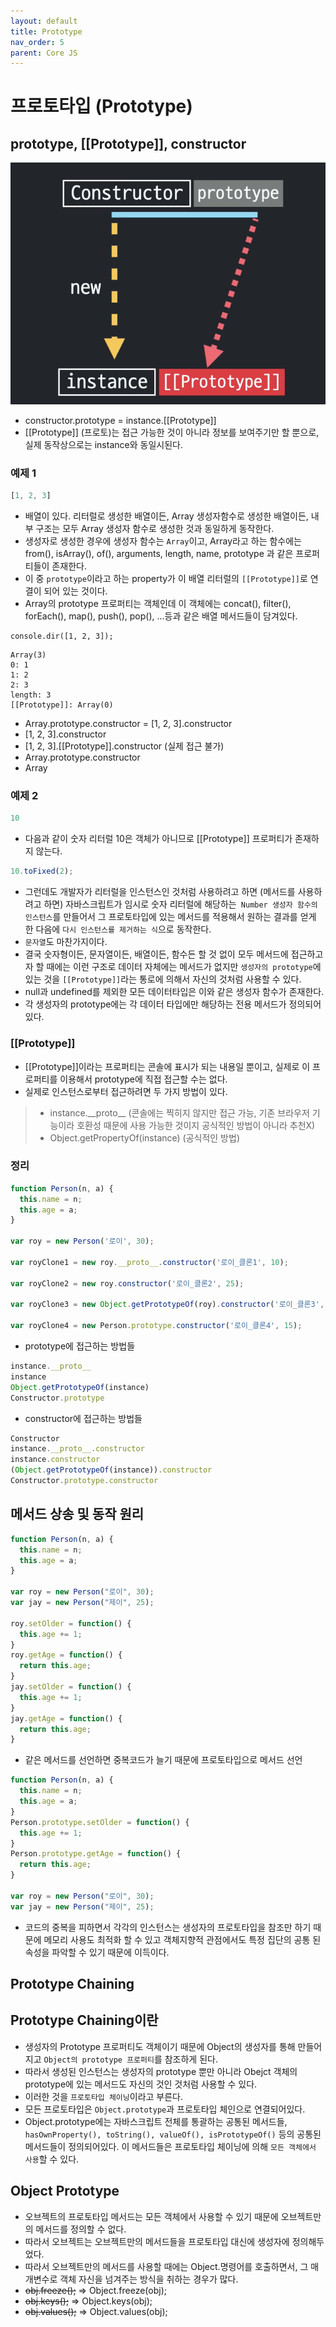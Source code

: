 ```yaml
---
layout: default
title: Prototype
nav_order: 5
parent: Core JS
---
```


# 프로토타입 (Prototype)

## prototype, \[\[Prototype\]\], constructor

![스크린샷](./img/05/01.png)

- constructor.prototype = instance.\[\[Prototype\]\]
- \[\[Prototype\]\] (프로토)는 접근 가능한 것이 아니라 정보를 보여주기만 할 뿐으로, 실제 동작상으로는 instance와 동일시된다.

### 예제 1
```js
[1, 2, 3]
```
- 배열이 있다. 리터럴로 생성한 배열이든, Array 생성자함수로 생성한 배열이든, 내부 구조는 모두 Array 생성자 함수로 생성한 것과 동일하게 동작한다.
- 생성자로 생성한 경우에 생성자 함수는 `Array`이고, Array라고 하는 함수에는 from(), isArray(), of(), arguments, length, name, prototype 과 같은 프로퍼티들이 존재한다.
- 이 중 `prototype`이라고 하는 property가 이 배열 리터럴의 `[[Prototype]]`로 연결이 되어 있는 것이다.
- Array의 prototype 프로퍼티는 객체인데 이 객체에는 concat(), filter(), forEach(), map(), push(), pop(), ...등과 같은 배열 메서드들이 담겨있다.

```
console.dir([1, 2, 3]);
```
```
Array(3)
0: 1
1: 2
2: 3
length: 3
[[Prototype]]: Array(0)
```

- Array.prototype.constructor = [1, 2, 3].constructor
- [1, 2, 3].constructor
- [1, 2, 3].\[\[Prototype\]\].constructor (실제 접근 불가)
- Array.prototype.constructor
- Array

### 예제 2
```js
10
```
- 다음과 같이 숫자 리터럴 10은 객체가 아니므로 \[\[Prototype\]\] 프로퍼티가 존재하지 않는다.

```js
10.toFixed(2);
```
- 그런데도 개발자가 리터럴을 인스턴스인 것처럼 사용하려고 하면 (메서드를 사용하려고 하면) 자바스크립트가 임시로 숫자 리터럴에 해당하는` Number 생성자 함수의 인스턴스`를 만들어서 그 프로토타입에 있는 메서드를 적용해서 원하는 결과를 얻게 한 다음에 `다시 인스턴스를 제거하는 식`으로 동작한다.
- `문자열`도 마찬가지이다.
- 결국 숫자형이든, 문자열이든, 배열이든, 함수든 할 것 없이 모두 메서드에 접근하고자 할 때에는 이런 구조로 데이터 자체에는 메서드가 없지만 `생성자의 prototype`에 있는 것을 `[[Prototype]]`라는 통로에 의해서 자신의 것처럼 사용할 수 있다.
- null과 undefined를 제외한 모든 데이터타입은 이와 같은 생성자 함수가 존재한다.
- 각 생성자의 prototype에는 각 데이터 타입에만 해당하는 전용 메서드가 정의되어있다.

### \[\[Prototype\]\]

- \[\[Prototype\]\]이라는 프로퍼티는 콘솔에 표시가 되는 내용일 뿐이고, 실제로 이 프로퍼티를 이용해서 prototype에 직접 접근할 수는 없다.
- 실제로 인스턴스로부터 접근하려면 두 가지 방법이 있다.
> - instance.\_\_proto\_\_ (콘솔에는 찍히지 않지만 접근 가능, 기존 브라우저 기능이라 호환성 때문에 사용 가능한 것이지 공식적인 방법이 아니라 추천X)
> - Object.getPropertyOf(instance) (공식적인 방법)

### 정리
```js
function Person(n, a) {
  this.name = n;
  this.age = a;
}

var roy = new Person('로이', 30);

var royClone1 = new roy.__proto__.constructor('로이_클론1', 10);

var royClone2 = new roy.constructor('로이_클론2', 25);

var royClone3 = new Object.getPrototypeOf(roy).constructor('로이_클론3', 20);

var royClone4 = new Person.prototype.constructor('로이_클론4', 15);
```
- prototype에 접근하는 방법들
```js
instance.__proto__
instance
Object.getPrototypeOf(instance)
Constructor.prototype
```
- constructor에 접근하는 방법들
```js
Constructor
instance.__proto__.constructor
instance.constructor
(Object.getPrototypeOf(instance)).constructor
Constructor.prototype.constructor
```

## 메서드 상송 및 동작 원리

```js
function Person(n, a) {
  this.name = n;
  this.age = a;
}

var roy = new Person("로이", 30);
var jay = new Person("제이", 25);

roy.setOlder = function() {
  this.age += 1;
}
roy.getAge = function() {
  return this.age;
}
jay.setOlder = function() {
  this.age += 1;
}
jay.getAge = function() {
  return this.age;
}
```
- 같은 메서드를 선언하면 중복코드가 늘기 때문에 프로토타입으로 메서드 선언
```js
function Person(n, a) {
  this.name = n;
  this.age = a;
}
Person.prototype.setOlder = function() {
  this.age += 1;
}
Person.prototype.getAge = function() {
  return this.age;
}

var roy = new Person("로이", 30);
var jay = new Person("제이", 25);
```
- 코드의 중복을 피하면서 각각의 인스턴스는 생성자의 프로토타입을 참조만 하기 때문에 메모리 사용도 최적화 할 수 있고 객체지향적 관점에서도 특정 집단의 공통 된 속성을 파악할 수 있기 때문에 이득이다.

## Prototype Chaining

## Prototype Chaining이란
- 생성자의 Prototype 프로퍼티도 객체이기 때문에 Object의 생성자를 통해 만들어지고 `Object의 prototype 프로퍼티`를 참조하게 된다.
- 따라서 생성된 인스턴스는 생성자의 prototype 뿐만 아니라 Obejct 객체의 prototype에 있는 메서드도 자신의 것인 것처럼 사용할 수 있다.
- 이러한 것을 `프로토타입 체이닝`이라고 부른다.
- 모든 프로토타입은 `Object.prototype`과 프로토타입 체인으로 연결되어있다.
- Object.prototype에는 자바스크립트 전체를 통괄하는 공통된 메서드들, `hasOwnProperty(), toString(), valueOf(), isPrototypeOf()` 등의 공통된 메서드들이 정의되어있다. 이 메서드들은 프로토타입 체이닝에 의해 `모든 객체에서 사용`할 수 있다.

## Object Prototype
- 오브젝트의 프로토타입 메서드는 모든 객체에서 사용할 수 있기 때문에 오브젝트만의 메서드를 정의할 수 없다.
- 따라서 오브젝트는 오브젝트만의 메서드들을 프로토타입 대신에 생성자에 정의해두었다.
- 따라서 오브젝트만의 메서드를 사용할 때에는 Object.명령어를 호출하면서, 그 매개변수로 객체 자신을 넘겨주는 방식을 취하는 경우가 많다.
- ~~obj.freeze();~~  => Object.freeze(obj);
- ~~obj.keys();~~  => Object.keys(obj);
- ~~obj.values();~~  => Object.values(obj);